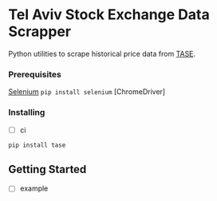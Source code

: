 # Tel Aviv Stock Exchange Data Scrapper
Python utilities to scrape historical price data from [TASE](https://www.tase.co.il/).

### Prerequisites

[Selenium](https://www.selenium.dev/) ``` pip install selenium ```
[ChromeDriver]

### Installing

 * [ ] ci

```
pip install tase
```

## Getting Started

 * [ ] example
